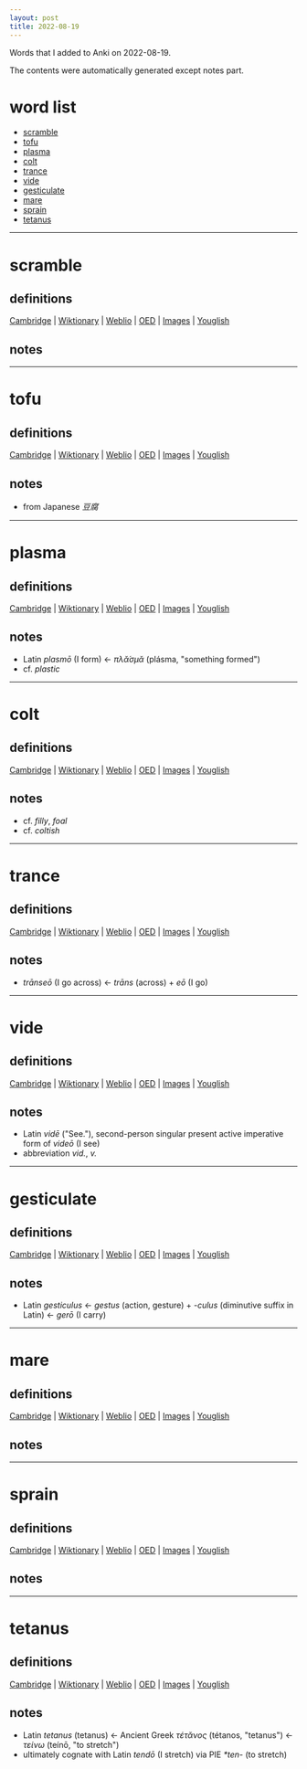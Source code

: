 ```yaml
---
layout: post
title: 2022-08-19
---
```


Words that I added to Anki on 2022-08-19.

The contents were automatically generated except notes part.
# word list
- [scramble](#scramble)
- [tofu](#tofu)
- [plasma](#plasma)
- [colt](#colt)
- [trance](#trance)
- [vide](#vide)
- [gesticulate](#gesticulate)
- [mare](#mare)
- [sprain](#sprain)
- [tetanus](#tetanus)

---

# scramble
## definitions
[Cambridge](https://dictionary.cambridge.org/us/dictionary/english/scramble)
|
[Wiktionary](https://en.wiktionary.org/wiki/scramble#English)
|
[Weblio](https://ejje.weblio.jp/content_find?query=scramble&searchType=exact)
|
[OED](https://www.oed.com/search?q=scramble)
|
[Images](https://www.google.com/search?tbm=isch&q=scramble)
|
[Youglish](https://youglish.com/pronounce/scramble/english/us)

## notes

---

# tofu
## definitions
[Cambridge](https://dictionary.cambridge.org/us/dictionary/english/tofu)
|
[Wiktionary](https://en.wiktionary.org/wiki/tofu#English)
|
[Weblio](https://ejje.weblio.jp/content_find?query=tofu&searchType=exact)
|
[OED](https://www.oed.com/search?q=tofu)
|
[Images](https://www.google.com/search?tbm=isch&q=tofu)
|
[Youglish](https://youglish.com/pronounce/tofu/english/us)

## notes
- from Japanese *豆腐*

---

# plasma
## definitions
[Cambridge](https://dictionary.cambridge.org/us/dictionary/english/plasma)
|
[Wiktionary](https://en.wiktionary.org/wiki/plasma#English)
|
[Weblio](https://ejje.weblio.jp/content_find?query=plasma&searchType=exact)
|
[OED](https://www.oed.com/search?q=plasma)
|
[Images](https://www.google.com/search?tbm=isch&q=plasma)
|
[Youglish](https://youglish.com/pronounce/plasma/english/us)

## notes
- Latin *plasmō* (I form) &lt;- *πλᾰ́σμᾰ* (plásma, "something formed")
- cf. *plastic*

---

# colt
## definitions
[Cambridge](https://dictionary.cambridge.org/us/dictionary/english/colt)
|
[Wiktionary](https://en.wiktionary.org/wiki/colt#English)
|
[Weblio](https://ejje.weblio.jp/content_find?query=colt&searchType=exact)
|
[OED](https://www.oed.com/search?q=colt)
|
[Images](https://www.google.com/search?tbm=isch&q=colt)
|
[Youglish](https://youglish.com/pronounce/colt/english/us)

## notes
- cf. *filly*, *foal*
- cf. *coltish*

---

# trance
## definitions
[Cambridge](https://dictionary.cambridge.org/us/dictionary/english/trance)
|
[Wiktionary](https://en.wiktionary.org/wiki/trance#English)
|
[Weblio](https://ejje.weblio.jp/content_find?query=trance&searchType=exact)
|
[OED](https://www.oed.com/search?q=trance)
|
[Images](https://www.google.com/search?tbm=isch&q=trance)
|
[Youglish](https://youglish.com/pronounce/trance/english/us)

## notes
- *trānseō* (I go across) &lt;- *trāns* (across) + *eō* (I go)

---

# vide
## definitions
[Cambridge](https://dictionary.cambridge.org/us/dictionary/english/vide)
|
[Wiktionary](https://en.wiktionary.org/wiki/vide#English)
|
[Weblio](https://ejje.weblio.jp/content_find?query=vide&searchType=exact)
|
[OED](https://www.oed.com/search?q=vide)
|
[Images](https://www.google.com/search?tbm=isch&q=vide)
|
[Youglish](https://youglish.com/pronounce/vide/english/us)

## notes
- Latin *vidē* ("See."), second-person singular present active imperative form of *videō* (I see)
- abbreviation *vid.*, *v.*

---

# gesticulate
## definitions
[Cambridge](https://dictionary.cambridge.org/us/dictionary/english/gesticulate)
|
[Wiktionary](https://en.wiktionary.org/wiki/gesticulate#English)
|
[Weblio](https://ejje.weblio.jp/content_find?query=gesticulate&searchType=exact)
|
[OED](https://www.oed.com/search?q=gesticulate)
|
[Images](https://www.google.com/search?tbm=isch&q=gesticulate)
|
[Youglish](https://youglish.com/pronounce/gesticulate/english/us)

## notes
- Latin *gesticulus* &lt;- *gestus* (action, gesture) + *-culus* (diminutive suffix in Latin) &lt;- *gerō* (I carry)

---

# mare
## definitions
[Cambridge](https://dictionary.cambridge.org/us/dictionary/english/mare)
|
[Wiktionary](https://en.wiktionary.org/wiki/mare#English)
|
[Weblio](https://ejje.weblio.jp/content_find?query=mare&searchType=exact)
|
[OED](https://www.oed.com/search?q=mare)
|
[Images](https://www.google.com/search?tbm=isch&q=mare)
|
[Youglish](https://youglish.com/pronounce/mare/english/us)

## notes

---

# sprain
## definitions
[Cambridge](https://dictionary.cambridge.org/us/dictionary/english/sprain)
|
[Wiktionary](https://en.wiktionary.org/wiki/sprain#English)
|
[Weblio](https://ejje.weblio.jp/content_find?query=sprain&searchType=exact)
|
[OED](https://www.oed.com/search?q=sprain)
|
[Images](https://www.google.com/search?tbm=isch&q=sprain)
|
[Youglish](https://youglish.com/pronounce/sprain/english/us)

## notes

---

# tetanus
## definitions
[Cambridge](https://dictionary.cambridge.org/us/dictionary/english/tetanus)
|
[Wiktionary](https://en.wiktionary.org/wiki/tetanus#English)
|
[Weblio](https://ejje.weblio.jp/content_find?query=tetanus&searchType=exact)
|
[OED](https://www.oed.com/search?q=tetanus)
|
[Images](https://www.google.com/search?tbm=isch&q=tetanus)
|
[Youglish](https://youglish.com/pronounce/tetanus/english/us)

## notes
- Latin *tetanus* (tetanus) &lt;- Ancient Greek *τέτᾰνος* (tétanos, "tetanus") &lt;- *τείνω* (teínō, "to stretch")
- ultimately cognate with Latin *tendō* (I stretch) via PIE *\*ten-* (to stretch)

